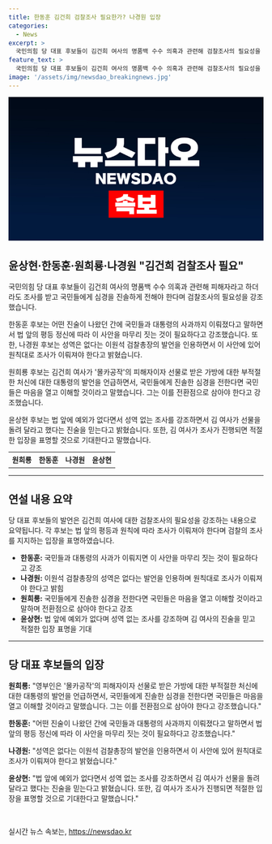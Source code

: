 ```yaml
---
title: 한동훈 김건희 검찰조사 필요한가? 나경원 입장
categories:
  - News
excerpt: >
  국민의힘 당 대표 후보들이 김건희 여사의 명품백 수수 의혹과 관련해 검찰조사의 필요성을 강조하며 다양한 의견을 제시했다. 원희룡 후보는 김 여사의 관련 행동에 대해 국민들에게 솔직하게 설명할 것을 요구하고, 윤상현 후보는 조사가 진행되면 적절한 입장을 표명할 것이라고 밝혔다. 한편, 다른 후보들도 법 앞의 평등정신과 성역 없는 수사를 강조하며 사안을 당당하게 조사해야 한다는 입장을 전했다. (문자 수: 271)
feature_text: >
  국민의힘 당 대표 후보들이 김건희 여사의 명품백 수수 의혹과 관련해 검찰조사의 필요성을 강조하며 다양한 의견을 제시했다. 원희룡 후보는 김 여사의 관련 행동에 대해 국민들에게 솔직하게 설명할 것을 요구하고, 윤상현 후보는 조사가 진행되면 적절한 입장을 표명할 것이라고 밝혔다. 한편, 다른 후보들도 법 앞의 평등정신과 성역 없는 수사를 강조하며 사안을 당당하게 조사해야 한다는 입장을 전했다. (문자 수: 271)
image: '/assets/img/newsdao_breakingnews.jpg'
---
```


<p><img src="/assets/img/newsdao_breakingnews.jpg" alt="ontimetimes 속보" /></p>

<article style="text-align: left;">
  <h2 data-ke-size="size26">윤상현·한동훈·원희룡·나경원 "김건희 검찰조사 필요"</h2> 
  <p data-ke-size="size16">국민의힘 당 대표 후보들이 김건희 여사의 명품백 수수 의혹과 관련해 피해자라고 하더라도 조사를 받고 국민들에게 심경을 진솔하게 전해야 한다며 검찰조사의 필요성을 강조했습니다.</p>
  <p data-ke-size="size16">한동훈 후보는 어떤 진술이 나왔던 간에 국민들과 대통령의 사과까지 이뤄졌다고 말하면서 법 앞의 평등 정신에 따라 이 사안을 마무리 짓는 것이 필요하다고 강조했습니다. 또한, 나경원 후보는 성역은 없다는 이원석 검찰총장의 발언을 인용하면서 이 사안에 있어 원칙대로 조사가 이뤄져야 한다고 밝혔습니다.</p>
  <p data-ke-size="size16">원희룡 후보는 김건희 여사가 '몰카공작'의 피해자이자 선물로 받은 가방에 대한 부적절한 처신에 대한 대통령의 발언을 언급하면서, 국민들에게 진솔한 심경을 전한다면 국민들은 마음을 열고 이해할 것이라고 말했습니다. 그는 이를 전환점으로 삼아야 한다고 강조했습니다.</p>
  <p data-ke-size="size16">윤상현 후보는 법 앞에 예외가 없다면서 성역 없는 조사를 강조하면서 김 여사가 선물을 돌려 달라고 했다는 진술을 믿는다고 밝혔습니다. 또한, 김 여사가 조사가 진행되면 적절한 입장을 표명할 것으로 기대한다고 말했습니다.</p>
  <table>
    <tbody>
      <tr>
        <td style="text-align: center; width: 25%; height: 25px;"><b>원희룡</b></td>
        <td style="text-align: center; width: 25%; height: 25px;"><b>한동훈</b></td>
        <td style="text-align: center; width: 25%; height: 25px;"><b>나경원</b></td>
        <td style="text-align: center; width: 25%; height: 25px;"><b>윤상현</b></td>
      </tr>
    </tbody>
  </table>
  <hr>
  <h2 data-ke-size="size26">연설 내용 요약</h2> 
  <p data-ke-size="size16">당 대표 후보들의 발언은 김건희 여사에 대한 검찰조사의 필요성을 강조하는 내용으로 요약됩니다. 각 후보는 법 앞의 평등과 원칙에 따라 조사가 이뤄져야 한다며 검찰의 조사를 지지하는 입장을 표명하였습니다.</p>
  <ul>
    <li><b>한동훈:</b> 국민들과 대통령의 사과가 이뤄지면 이 사안을 마무리 짓는 것이 필요하다고 강조</li>
    <li><b>나경원:</b> 이원석 검찰총장의 성역은 없다는 발언을 인용하며 원칙대로 조사가 이뤄져야 한다고 밝힘</li>
    <li><b>원희룡:</b> 국민들에게 진솔한 심경을 전한다면 국민들은 마음을 열고 이해할 것이라고 말하며 전환점으로 삼아야 한다고 강조</li>
    <li><b>윤상현:</b> 법 앞에 예외가 없다며 성역 없는 조사를 강조하며 김 여사의 진술을 믿고 적절한 입장 표명을 기대</li>
  </ul>
  <hr>
  <h2 data-ke-size="size26">당 대표 후보들의 입장</h2>
  <p data-ke-size="size16"><b>원희룡:</b> "영부인은 '몰카공작'의 피해자이자 선물로 받은 가방에 대한 부적절한 처신에 대한 대통령의 발언을 언급하면서, 국민들에게 진솔한 심경을 전한다면 국민들은 마음을 열고 이해할 것이라고 말했습니다. 그는 이를 전환점으로 삼아야 한다고 강조했습니다."</p>
  <p data-ke-size="size16"><b>한동훈:</b> "어떤 진술이 나왔던 간에 국민들과 대통령의 사과까지 이뤄졌다고 말하면서 법 앞의 평등 정신에 따라 이 사안을 마무리 짓는 것이 필요하다고 강조했습니다."</p>
  <p data-ke-size="size16"><b>나경원:</b> "성역은 없다는 이원석 검찰총장의 발언을 인용하면서 이 사안에 있어 원칙대로 조사가 이뤄져야 한다고 밝혔습니다."</p>
  <p data-ke-size="size16"><b>윤상현:</b> "법 앞에 예외가 없다면서 성역 없는 조사를 강조하면서 김 여사가 선물을 돌려 달라고 했다는 진술을 믿는다고 밝혔습니다. 또한, 김 여사가 조사가 진행되면 적절한 입장을 표명할 것으로 기대한다고 말했습니다."</p>

</article>

<p data-ke-size="size16">&nbsp;</p>
실시간 뉴스 속보는, <a href="https://newsdao.kr" rel="dofollow">https://newsdao.kr</a>


